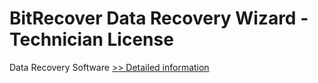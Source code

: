 # BitRecover Data Recovery Wizard - Technician License
Data Recovery Software
[>> Detailed information](https://secure.shareit.com/shareit/product.html?productid=300900415&affiliateid=200057808)